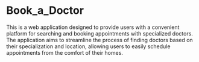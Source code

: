 # Book_a_Doctor
This is a web application designed to provide users with a convenient platform for searching and booking appointments with specialized doctors. The application aims to streamline the process of finding doctors based on their specialization and location, allowing users to easily schedule appointments from the comfort of their homes.
